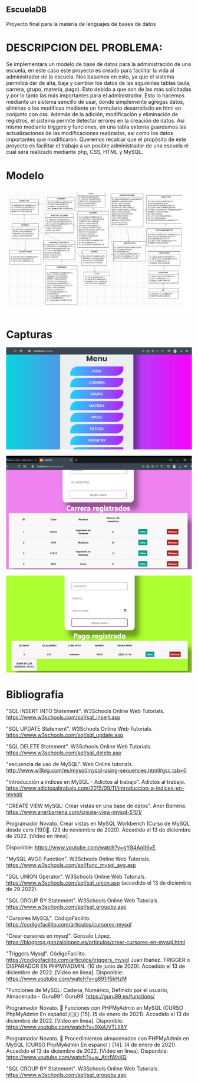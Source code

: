## EscuelaDB
Proyecto final para la materia de lenguajes de bases de datos


# DESCRIPCION DEL PROBLEMA:
Se implementara un modelo de base de datos para la administración de una escuela, en este caso este proyecto es creado para facilitar la vida al administrador de la escuela. Nos basamos en esto, ya que el sistema permitirá dar de alta, baja y cambiar los datos de las siguientes tablas (aula, carrera, grupo, materia, pago). Esto debido a que son de las más solicitadas y por lo tanto las más importantes para el administrador. Esto lo hacemos mediante un sistema sencillo de usar, donde simplemente agregas datos, eliminas o los modificas mediante un formulario desarrollado en html en conjunto con css. Además de la adición, modificación y eliminación de registros, el sistema permite detectar errores en la creación de datos. Así mismo mediante triggers y funciones, en una tabla externa guardamos las actualizaciones de las modificaciones realizadas, así como los datos importantes que modificaron.
Queremos recalcar que el propósito de este proyecto es facilitar el trabajo a un posible administrador de una escuela el cual será realizado mediante php, CSS, HTML y MySQL.

# Modelo

![Alt text](/img/modelo.png?raw=true "Optional Title")

# Capturas

![Alt text](/img/cap1.png?raw=true "Optional Title")

![Alt text](/img/cap2.png?raw=true "Optional Title")

![Alt text](/img/cap3.png?raw=true "Optional Title")

# Bibliografia

"SQL INSERT INTO Statement". W3Schools Online Web
Tutorials. https://www.w3schools.com/sql/sql_insert.asp

"SQL UPDATE Statement". W3Schools Online Web
Tutorials. https://www.w3schools.com/sql/sql_update.asp

"SQL DELETE Statement". W3Schools Online Web
Tutorials. https://www.w3schools.com/sql/sql_delete.asp

"secuencia de uso de MySQL". Web Online
tutorials. http://www.w3big.com/es/mysql/mysql-using-sequences.html#gsc.tab=0

"Introducción a índices en MySQL - Adictos al trabajo". Adictos al
trabajo. https://www.adictosaltrabajo.com/2015/09/11/introduccion-a-indices-en-mysql/

"CREATE VIEW MySQL: Crear vistas en una base de datos". Aner
Barrena. https://www.anerbarrena.com/create-view-mysql-5101/

Programador Novato. Crear vistas en MySQL Workbench (Curso de MySQL desde cero
[19])🐬. (23 de noviembre de 2020). Accedido el 13 de diciembre de 2022. [Video en línea].

Disponible: https://www.youtube.com/watch?v=gY84AgIt6vE

"MySQL AVG() Function". W3Schools Online Web
Tutorials. https://www.w3schools.com/sql/func_mysql_avg.asp

"SQL UNION Operator". W3Schools Online Web
Tutorials. https://www.w3schools.com/sql/sql_union.asp (accedido el 13 de diciembre de 29 2022).

"SQL GROUP BY Statement". W3Schools Online Web
Tutorials. https://www.w3schools.com/sql/sql_groupby.asp

"Cursores MySQL". CódigoFacilito. https://codigofacilito.com/articulos/cursores-mysql

"Crear cursores en mysql". Gonzalo
López. https://blogprog.gonzalolopez.es/articulos/crear-cursores-en-mysql.html

"Triggers Mysql". CódigoFacilito. https://codigofacilito.com/articulos/triggers_mysql
Juan Ibañez. TRIGGER o DISPARADOR EN PHPMYADMIN. (10 de junio de 2020). Accedido el 13 de diciembre de 2022. [Video en línea].
Disponible: https://www.youtube.com/watch?v=g891lf5kHzM

"Funciones de MySQL: Cadena, Numérico, Definido por el usuario, Almacenado - Guru99".
Guru99. https://guru99.es/functions/

Programador Novato. 🚢 Funciones con PHPMyAdmin en MySQL (CURSO PhpMyAdmin En español 🇪🇸) [15]. (5 de enero de 2021). Accedido el 13 de diciembre de 2022. [Video en línea]. Disponible: https://www.youtube.com/watch?v=9XeUVTLII8Y

Programador Novato. 🚢 Procedimientos almacenados con PHPMyAdmin en MySQL (CURSO PhpMyAdmin En espanol ) [14]. (4 de enero de 2021). Accedido el 13 de diciembre de 2022. [Video en línea]. Disponible: https://www.youtube.com/watch?v=w_AtIrIWhKQ

"SQL GROUP BY Statement". W3Schools Online Web Tutorials. https://www.w3schools.com/sql/sql_groupby.asp
